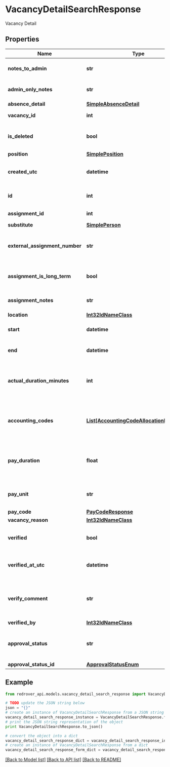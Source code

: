 # VacancyDetailSearchResponse

Vacancy Detail

## Properties
Name | Type | Description | Notes
------------ | ------------- | ------------- | -------------
**notes_to_admin** | **str** | Any notes to the admin | [optional] 
**admin_only_notes** | **str** | Notes made by the admin | [optional] 
**absence_detail** | [**SimpleAbsenceDetail**](SimpleAbsenceDetail.md) |  | [optional] 
**vacancy_id** | **int** | Id of the Vacancy | [optional] 
**is_deleted** | **bool** | If the vacancy was deleted | [optional] 
**position** | [**SimplePosition**](SimplePosition.md) |  | [optional] 
**created_utc** | **datetime** | When the Vacancy Detail was created | [optional] 
**id** | **int** | Id of the Vacancy Detail | [optional] 
**assignment_id** | **int** | Id of the Assignment | [optional] 
**substitute** | [**SimplePerson**](SimplePerson.md) |  | [optional] 
**external_assignment_number** | **str** | Assignment number to match another system | [optional] 
**assignment_is_long_term** | **bool** | Is this assignment considered long term? | [optional] 
**assignment_notes** | **str** | Notes about this assignment | [optional] 
**location** | [**Int32IdNameClass**](Int32IdNameClass.md) |  | [optional] 
**start** | **datetime** | When the Vacancy starts | [optional] 
**end** | **datetime** | When the Vacancy ends | [optional] 
**actual_duration_minutes** | **int** | How long the Vacancy Detail is scheduled (minutes) | [optional] 
**accounting_codes** | [**List[AccountingCodeAllocationResponse]**](AccountingCodeAllocationResponse.md) | The Accounting codes associated with the Vacancy | [optional] 
**pay_duration** | **float** | The Calculated Effective Duration (Days or Minutes) | [optional] 
**pay_unit** | **str** | The pay unit. (&#39;DAYS&#39;, &#39;MINUTES&#39;) | [optional] 
**pay_code** | [**PayCodeResponse**](PayCodeResponse.md) |  | [optional] 
**vacancy_reason** | [**Int32IdNameClass**](Int32IdNameClass.md) |  | [optional] 
**verified** | **bool** | If the Vacancy has been verified | [optional] 
**verified_at_utc** | **datetime** | When the Vacancy was verified | [optional] 
**verify_comment** | **str** | Comment made when the Vacancy was verified | [optional] 
**verified_by** | [**Int32IdNameClass**](Int32IdNameClass.md) |  | [optional] 
**approval_status** | **str** | The current approval status of the vacancy | [optional] 
**approval_status_id** | [**ApprovalStatusEnum**](ApprovalStatusEnum.md) |  | [optional] 

## Example

```python
from redrover_api.models.vacancy_detail_search_response import VacancyDetailSearchResponse

# TODO update the JSON string below
json = "{}"
# create an instance of VacancyDetailSearchResponse from a JSON string
vacancy_detail_search_response_instance = VacancyDetailSearchResponse.from_json(json)
# print the JSON string representation of the object
print VacancyDetailSearchResponse.to_json()

# convert the object into a dict
vacancy_detail_search_response_dict = vacancy_detail_search_response_instance.to_dict()
# create an instance of VacancyDetailSearchResponse from a dict
vacancy_detail_search_response_form_dict = vacancy_detail_search_response.from_dict(vacancy_detail_search_response_dict)
```
[[Back to Model list]](../README.md#documentation-for-models) [[Back to API list]](../README.md#documentation-for-api-endpoints) [[Back to README]](../README.md)


